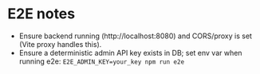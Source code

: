 # E2E notes

- Ensure backend running (http://localhost:8080) and CORS/proxy is set (Vite proxy handles this).
- Ensure a deterministic admin API key exists in DB; set env var when running e2e:
  `E2E_ADMIN_KEY=your_key npm run e2e`

